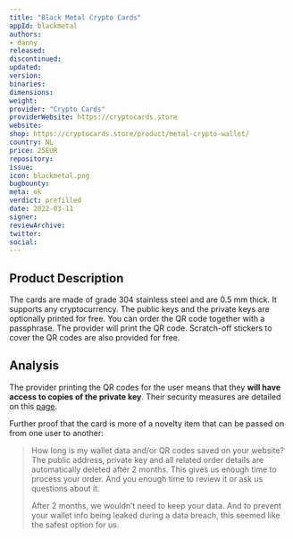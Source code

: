 ```yaml
---
title: "Black Metal Crypto Cards"
appId: blackmetal
authors:
- danny
released: 
discontinued: 
updated: 
version: 
binaries: 
dimensions: 
weight: 
provider: "Crypto Cards"
providerWebsite: https://cryptocards.store
website: 
shop: https://cryptocards.store/product/metal-crypto-wallet/
country: NL
price: 25EUR
repository: 
issue: 
icon: blackmetal.png
bugbounty: 
meta: ok
verdict: prefilled
date: 2022-03-11
signer: 
reviewArchive: 
twitter: 
social: 
---
```


## Product Description 

The cards are made of grade 304 stainless steel and are 0.5 mm thick. It supports any cryptocurrency. The public keys and the private keys are optionally printed for free. You can order the QR code together with a passphrase. The provider will print the QR code. Scratch-off stickers to cover the QR codes are also provided for free. 

## Analysis 

The provider printing the QR codes for the user means that they **will have access to copies of the private key**. Their security measures are detailed on this [page](https://cryptocards.store/security-details/).

Further proof that the card is more of a novelty item that can be passed on from one user to another:

> How long is my wallet data and/or QR codes saved on your website?
> The public address, private key and all related order details are automatically deleted after 2 months. This gives us enough time to process your order. And you enough time to review it or ask us questions about it.
>
> After 2 months, we wouldn’t need to keep your data. And to prevent your wallet info being leaked during a data breach, this seemed like the safest option for us.
